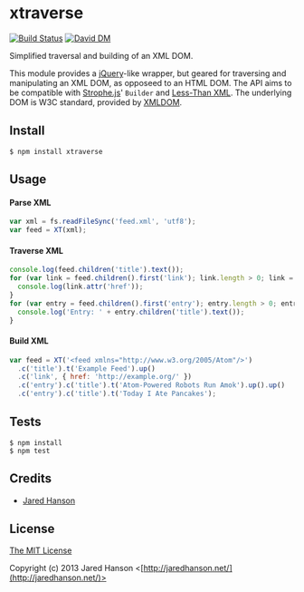 # xtraverse

[![Build Status](https://travis-ci.org/jaredhanson/node-xtraverse.png)](http://travis-ci.org/jaredhanson/node-xtraverse)
[![David DM](https://david-dm.org/jaredhanson/node-xtraverse.png)](http://david-dm.org/jaredhanson/node-xtraverse)


Simplified traversal and building of an XML DOM.

This module provides a [jQuery](http://jquery.com/)-like wrapper, but geared for
traversing and manipulating an XML DOM, as opposeed to an HTML DOM.  The API
aims to be compatible with [Strophe.js](https://github.com/strophe/strophejs)'
`Builder` and [Less-Than XML](https://github.com/astro/ltx).  The underlying DOM
is W3C standard, provided by [XMLDOM](https://github.com/jindw/xmldom).

## Install

    $ npm install xtraverse

## Usage

#### Parse XML

```javascript
var xml = fs.readFileSync('feed.xml', 'utf8');
var feed = XT(xml);
```

#### Traverse XML

```javascript
console.log(feed.children('title').text());
for (var link = feed.children().first('link'); link.length > 0; link = link.next('link')) {
  console.log(link.attr('href'));
}
for (var entry = feed.children().first('entry'); entry.length > 0; entry = entry.next('entry')) {
  console.log('Entry: ' + entry.children('title').text());
}
```

#### Build XML

```javascript
var feed = XT('<feed xmlns="http://www.w3.org/2005/Atom"/>')
  .c('title').t('Example Feed').up()
  .c('link', { href: 'http://example.org/' })
  .c('entry').c('title').t('Atom-Powered Robots Run Amok').up().up()
  .c('entry').c('title').t('Today I Ate Pancakes');
```

## Tests

    $ npm install
    $ npm test

## Credits

  - [Jared Hanson](http://github.com/jaredhanson)

## License

[The MIT License](http://opensource.org/licenses/MIT)

Copyright (c) 2013 Jared Hanson <[http://jaredhanson.net/](http://jaredhanson.net/)>
